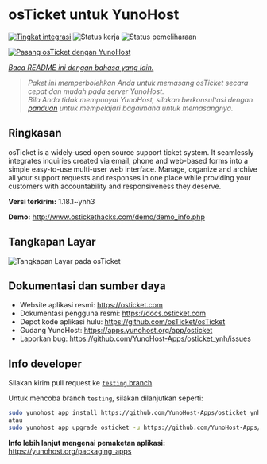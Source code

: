 <!--
N.B.: README ini dibuat secara otomatis oleh <https://github.com/YunoHost/apps/tree/master/tools/readme_generator>
Ini TIDAK boleh diedit dengan tangan.
-->

# osTicket untuk YunoHost

[![Tingkat integrasi](https://dash.yunohost.org/integration/osticket.svg)](https://ci-apps.yunohost.org/ci/apps/osticket/) ![Status kerja](https://ci-apps.yunohost.org/ci/badges/osticket.status.svg) ![Status pemeliharaan](https://ci-apps.yunohost.org/ci/badges/osticket.maintain.svg)

[![Pasang osTicket dengan YunoHost](https://install-app.yunohost.org/install-with-yunohost.svg)](https://install-app.yunohost.org/?app=osticket)

*[Baca README ini dengan bahasa yang lain.](./ALL_README.md)*

> *Paket ini memperbolehkan Anda untuk memasang osTicket secara cepat dan mudah pada server YunoHost.*  
> *Bila Anda tidak mempunyai YunoHost, silakan berkonsultasi dengan [panduan](https://yunohost.org/install) untuk mempelajari bagaimana untuk memasangnya.*

## Ringkasan

osTicket is a widely-used open source support ticket system. It seamlessly integrates inquiries created via email, phone and web-based forms into a simple easy-to-use multi-user web interface. Manage, organize and archive all your support requests and responses in one place while providing your customers with accountability and responsiveness they deserve.

**Versi terkirim:** 1.18.1~ynh3

**Demo:** <http://www.ostickethacks.com/demo/demo_info.php>

## Tangkapan Layar

![Tangkapan Layar pada osTicket](./doc/screenshots/screenshot.png)

## Dokumentasi dan sumber daya

- Website aplikasi resmi: <https://osticket.com>
- Dokumentasi pengguna resmi: <https://docs.osticket.com>
- Depot kode aplikasi hulu: <https://github.com/osTicket/osTicket>
- Gudang YunoHost: <https://apps.yunohost.org/app/osticket>
- Laporkan bug: <https://github.com/YunoHost-Apps/osticket_ynh/issues>

## Info developer

Silakan kirim pull request ke [`testing` branch](https://github.com/YunoHost-Apps/osticket_ynh/tree/testing).

Untuk mencoba branch `testing`, silakan dilanjutkan seperti:

```bash
sudo yunohost app install https://github.com/YunoHost-Apps/osticket_ynh/tree/testing --debug
atau
sudo yunohost app upgrade osticket -u https://github.com/YunoHost-Apps/osticket_ynh/tree/testing --debug
```

**Info lebih lanjut mengenai pemaketan aplikasi:** <https://yunohost.org/packaging_apps>
